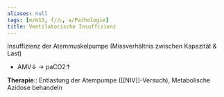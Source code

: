 ```yaml
---
aliases: null
tags: [m/m13, f/🫁, a/Pathologie]
title: Ventilatorische Insuffizienz
---
```

Insuffizienz der Atemmuskelpumpe (Missverhältnis zwischen Kapazität & Last)

- AMV↓ → paCO2↑

**Therapie**:: Entlastung der Atempumpe ([[NIV]]-Versuch), Metabolische Azidose behandeln

